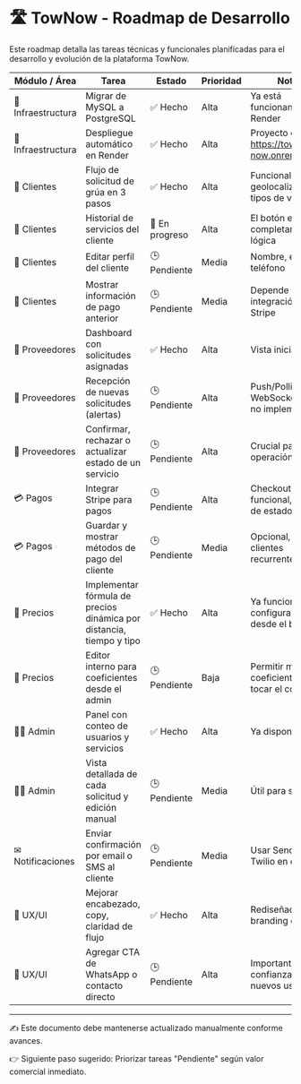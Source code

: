 # 🛣️ TowNow - Roadmap de Desarrollo

Este roadmap detalla las tareas técnicas y funcionales planificadas para el desarrollo y evolución de la plataforma TowNow.

| Módulo / Área         | Tarea                                                                 | Estado        | Prioridad | Notas                                                             |
|-----------------------|------------------------------------------------------------------------|---------------|-----------|-------------------------------------------------------------------|
| 🔧 Infraestructura     | Migrar de MySQL a PostgreSQL                                           | ✅ Hecho       | Alta      | Ya está funcionando en Render                                     |
| 🔧 Infraestructura     | Despliegue automático en Render                                        | ✅ Hecho       | Alta      | Proyecto en línea: https://tow-now.onrender.com                   |
| 👤 Clientes            | Flujo de solicitud de grúa en 3 pasos                                 | ✅ Hecho       | Alta      | Funcional con geolocalización y tipos de vehículo                 |
| 👤 Clientes            | Historial de servicios del cliente                                     | 🔄 En progreso | Alta      | El botón está, falta completar la lógica                          |
| 👤 Clientes            | Editar perfil del cliente                                              | 🕒 Pendiente   | Media     | Nombre, email, teléfono                                           |
| 👤 Clientes            | Mostrar información de pago anterior                                  | 🕒 Pendiente   | Media     | Depende de integración con Stripe                                 |
| 🚛 Proveedores         | Dashboard con solicitudes asignadas                                   | ✅ Hecho       | Alta      | Vista inicial creada                                              |
| 🚛 Proveedores         | Recepción de nuevas solicitudes (alertas)                             | 🕒 Pendiente   | Alta      | Push/Polling o WebSocket, aún no implementado                     |
| 🚛 Proveedores         | Confirmar, rechazar o actualizar estado de un servicio                | 🕒 Pendiente   | Alta      | Crucial para operación real                                       |
| 💳 Pagos               | Integrar Stripe para pagos                                             | 🕒 Pendiente   | Alta      | Checkout funcional, cambio de estado a “Paid”                    |
| 💳 Pagos               | Guardar y mostrar métodos de pago del cliente                         | 🕒 Pendiente   | Media     | Opcional, útil para clientes recurrentes                          |
| 📍 Precios             | Implementar fórmula de precios dinámica por distancia, tiempo y tipo  | ✅ Hecho       | Alta      | Ya funcional, configurable desde el backend                       |
| 📍 Precios             | Editor interno para coeficientes desde el admin                       | 🕒 Pendiente   | Baja      | Permitir modificar coeficientes sin tocar el código              |
| 🧑‍💼 Admin              | Panel con conteo de usuarios y servicios                              | ✅ Hecho       | Alta      | Ya disponible                                                      |
| 🧑‍💼 Admin              | Vista detallada de cada solicitud y edición manual                   | 🕒 Pendiente   | Media     | Útil para soporte                                                 |
| ✉ Notificaciones       | Enviar confirmación por email o SMS al cliente                        | 🕒 Pendiente   | Media     | Usar SendGrid o Twilio en el futuro                               |
| 📱 UX/UI               | Mejorar encabezado, copy, claridad de flujo                          | ✅ Hecho       | Alta      | Rediseñado con branding claro                                     |
| 📱 UX/UI               | Agregar CTA de WhatsApp o contacto directo                           | 🕒 Pendiente   | Alta      | Importante para confianza de nuevos usuarios                      |

---

✍️ Este documento debe mantenerse actualizado manualmente conforme avances.

👉 Siguiente paso sugerido: Priorizar tareas "Pendiente" según valor comercial inmediato.
